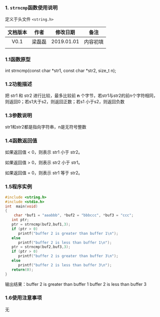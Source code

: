 ### 1. `strncmp`函数使用说明

定义于头文件 `<string.h>`



| 文档版本 |  作者  |  修改日期  |   备注   |
| :------: | :----: | :--------: | :------: |
|   V0.1   | 梁磊磊 | 2019.01.01 | 内容初填 |
|          |        |            |          |







### 1.1函数原型

int strncmp(const char *str1, const char *str2, size_t n);



### 1.2功能描述

把 str1 和 str2 进行比较，最多比较前 **n** 个字节，若str1与str2的前n个字符相同，则返回0；若s1大于s2，则返回正数；若s1 小于s2，则返回负数

### 1.3参数说明

str1和str2都是指向字符串，n是无符号整数



### 1.4函数返回值

如果返回值 < 0，则表示 str1 小于 str2。

如果返回值 > 0，则表示 str2 小于 str1。

如果返回值 = 0，则表示 str1 等于 str2。



### 1.5程序实例



```c
#include <string.h>  
#include <stdio.h>  
int  main(void)  
{  
	char *buf1 = "aaabbb", *buf2 = "bbbccc", *buf3 = "ccc";  
   int ptr;  
   ptr = strncmp(buf2,buf1,3);  
   if (ptr > 0)  
      printf("buffer 2 is greater than buffer 1\n");  
   else  
      printf("buffer 2 is less than buffer 1\n");  
   ptr = strncmp(buf2,buf3,3);  
   if (ptr > 0)  
      printf("buffer 2 is greater than buffer 3\n");  
   else  
      printf("buffer 2 is less than buffer 3\n");  
   return(0);  
}  


```



输出结果：buffer 2 is greater than buffer 1
buffer 2 is less than buffer 3







### 1.6使用注意事项

无

